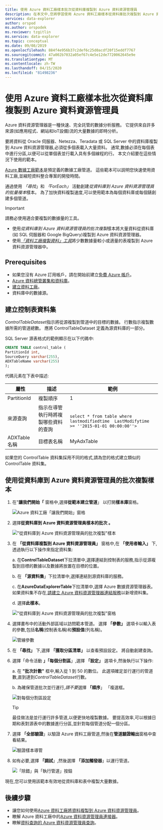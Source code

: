 ```yaml
---
title: 使用 Azure 資料工廠樣本批次從資料庫複製到 Azure 資料資源管理員
description: 在本文中,您將學習使用 Azure 資料工廠樣本從資料庫批次複製到 Azure 資料資源管理員
services: data-explorer
author: orspod
ms.author: orspodek
ms.reviewer: tzgitlin
ms.service: data-explorer
ms.topic: conceptual
ms.date: 09/08/2019
ms.openlocfilehash: 884f4e956b37c2def6c25d0acdf20f15eddf7767
ms.sourcegitcommit: 47a002b7032a05ef67c4e5e12de7720062645e9e
ms.translationtype: MT
ms.contentlocale: zh-TW
ms.lasthandoff: 04/15/2020
ms.locfileid: "81498236"
---
```

# <a name="copy-in-bulk-from-a-database-to-azure-data-explorer-by-using-the-azure-data-factory-template"></a>使用 Azure 資料工廠樣本批次從資料庫複製到 Azure 資料資源管理員 

Azure 資料資源管理器是一種快速、完全託管的數據分析服務。 它提供來自許多來源(如應用程式、網站和IoT設備)流的大量數據的即時分析。 

要將資料從 Oracle 伺服器、Netezza、Teradata 或 SQL Server 中的資料庫複製到 Azure 資料資源管理器,必須從多個表載入大量資料。 通常,數據必須在每個表中進行分區,以便可以從單個表並行載入具有多個線程的行。 本文介紹要在這些情況下使用的範本。

[Azure 數據工廠範本](/azure/data-factory/solution-templates-introduction)是預定義的數據工廠管道。 這些範本可以説明您快速使用資料工廠,並縮短資料整合專案的開發時間。 

通過使用 *「尋找*」和 *「ForEach」* 活動創建*從資料庫到 Azure 資料資源管理員的批量複本*樣本。 為了加快資料複製速度,可以使用範本為每個資料庫或每個錶創建多個管道。 

> [!IMPORTANT]
> 請務必使用適合要複製的數據量的工具。
> * 使用*從資料庫到 Azure 資料資源管理員的批次複製*樣本將大量資料從資料庫(如 SQL 伺服器和 Google BigQuery)複製到 Azure 資料資源管理器。 
> * 使用[*「資料工廠複製資料」工具*](data-factory-load-data.md)將少數數據量較小或適量的表複製到 Azure 資料資源管理器中。 

## <a name="prerequisites"></a>Prerequisites

* 如果您沒有 Azure 訂用帳戶，請在開始前建立[免費 Azure 帳戶](https://azure.microsoft.com/free/)。
* [Azure 資料總管叢集和資料庫](create-cluster-database-portal.md)。
* [建立資料工廠](data-factory-load-data.md#create-a-data-factory)。
* 資料庫中的數據源。

## <a name="create-controltabledataset"></a>建立控制表資料集

*ControlTableDataset*指示將從源複製到管道中的目標的數據。 行數指示複製數據所需的管道總數。 應將 ControlTableDataset 定義為源資料庫的一部分。

SQL Server 源表格式的範例顯示在以下代碼中:
    
```sql   
CREATE TABLE control_table (
PartitionId int,
SourceQuery varchar(255),
ADXTableName varchar(255)
);
```

代碼元素在下表中描述:

|屬性  |描述  | 範例
|---------|---------| ---------|
|PartitionId   |  複製順序 | 1  |  
|來源查詢   |  指示在導管執行時將複製哪些資料的查詢 | <br>`select * from table where lastmodifiedtime  LastModifytime >= ''2015-01-01 00:00:00''>` </br>    
|ADXTable 名稱  |  目標表名稱 | MyAdxTable       |  

如果您的 ControlTable 資料集採用不同的格式,請為您的格式建立類似的 ControlTable 資料集。

## <a name="use-the-bulk-copy-from-database-to-azure-data-explorer-template"></a>使用從資料庫到 Azure 資料資源管理員的批次複製樣本

1. 在"**讓我們開始「** 窗格中,選擇**從範本建立管道**」 以打開**樣本庫**窗格。

    ![Azure 資料工廠「讓我們開始」窗格](media/data-factory-template/adf-get-started.png)

1. 選擇**從資料庫到 Azure 資料資源管理員樣本的批次 。**
 
    !["從資料庫到 Azure 資料資源管理員的批次複製"樣本](media/data-factory-template/pipeline-from-template.png)

1.  在 **「從資料庫複製到 Azure 資料資源管理員」** 窗格中,在 **「使用者輸入」** 下,透過執行以下操作來指定資料集: 

    a. 在**ControlTableDataset**下拉清單中,選擇連結到控制表的服務,指示從源複製到目標的數據以及數據將放置在目標的位置。 

    b. 在 **「源資料集**」下拉清單中,選擇連結到源資料庫的服務。 

    c. 在**AzureDataExplorerTable**下拉清單中,選擇 Azure 數據資源管理器表。 如果資料集不存在,[請建立 Azure 資料資源管理器連結服務](data-factory-load-data.md#create-the-azure-data-explorer-linked-service)以新增資料集。

    d. 選擇**此樣本**。

    !["從資料庫到 Azure 資料資源管理員的批次複製"窗格](media/data-factory-template/configure-bulk-copy-adx-template.png)

1. 選擇畫布中的活動外部區域以訪問範本管道。 選擇 **「參數」** 選項卡以輸入表的參數,包括**名稱**(控制表名稱)和**預設值**(列名稱)。

    ![管線參數](media/data-factory-template/pipeline-parameters.png)

1.  在 **「尋找」** 下,選擇 **「獲取分區清單」** 以查看預設設定。 將自動創建查詢。
1.  選擇「命令活動 **」「每個分割區**」,選擇 **「設定」** 選項卡,然後執行以下操作:

    a. 在 **"批次計數"** 框中,輸入從 1 到 50 的數位。 此選項確定並行運行的管道數,直到達到*ControlTableDataset*行數。 

    b. 為確保管道批次並行運行,*請不要*選擇 **「順序**」 「複選框。

    ![對每個分割區設定](media/data-factory-template/foreach-partition-settings.png)

    > [!TIP]
    > 最佳做法是並行運行許多管道,以便更快地複製數據。 要提高效率,可以根據日期和表對源表中的數據進行分區,並針對每個管道分配一個分區。

1. 選擇 **「全部驗證**」以驗證 Azure 資料工廠管道,然後在**管道驗證輸出**窗格中查看結果。

    ![驗證樣本導管](media/data-factory-template/validate-template-pipelines.png)

1. 如有必要,選擇 **「調試**」,然後選擇 **「添加觸發器**」以運行管道。

    ![「除錯」與「執行管道」按鈕](media/data-factory-template/trigger-run-of-pipeline.png)    

現在,您可以使用該範本有效地從資料庫和表中複製大量數據。

## <a name="next-steps"></a>後續步驟

* 讓您如何使用[Azure 資料工廠將資料複製到 Azure 資料資源管理員](data-factory-load-data.md)。
* 瞭解 Azure 資料工廠中的[Azure 資料資源管理員連接器](/azure/data-factory/connector-azure-data-explorer)。
* 瞭解[資料查詢的 Azure 資料資源管理員查詢](/azure/data-explorer/web-query-data)。






